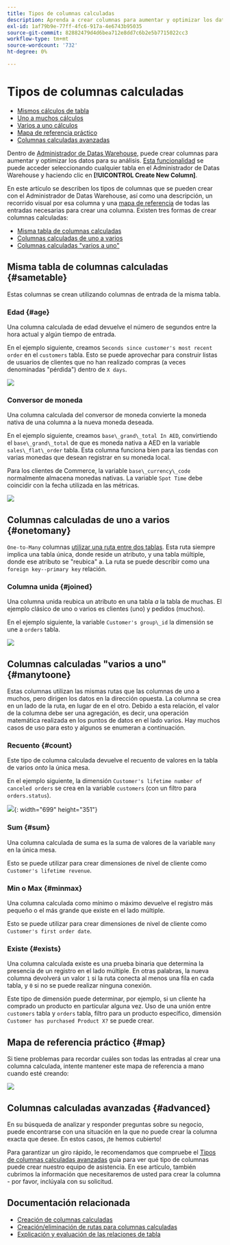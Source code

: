 ```yaml
---
title: Tipos de columnas calculadas
description: Aprenda a crear columnas para aumentar y optimizar los datos para su análisis.
exl-id: 1af79b9e-77ff-4fc6-917a-4e6743b95035
source-git-commit: 82882479d4d6bea712e8dd7c6b2e5b7715022cc3
workflow-type: tm+mt
source-wordcount: '732'
ht-degree: 0%

---
```


# Tipos de columnas calculadas

* [Mismos cálculos de tabla](#sametable)
* [Uno a muchos cálculos](#onetomany)
* [Varios a uno cálculos](#manytoone)
* [Mapa de referencia práctico](#map)
* [Columnas calculadas avanzadas](#advanced)

Dentro de [Administrador de Datas Warehouse](../data-warehouse-mgr/tour-dwm.md), puede crear columnas para aumentar y optimizar los datos para su análisis. [Esta funcionalidad](../data-warehouse-mgr/creating-calculated-columns.md) se puede acceder seleccionando cualquier tabla en el Administrador de Datas Warehouse y haciendo clic en **[!UICONTROL Create New Column]**.

En este artículo se describen los tipos de columnas que se pueden crear con el Administrador de Datas Warehouse, así como una descripción, un recorrido visual por esa columna y una [mapa de referencia](#map) de todas las entradas necesarias para crear una columna. Existen tres formas de crear columnas calculadas:

* [Misma tabla de columnas calculadas](#sametable)
* [Columnas calculadas de uno a varios](#onetomany)
* [Columnas calculadas &quot;varios a uno&quot;](#manytoone)

## Misma tabla de columnas calculadas {#sametable}

Estas columnas se crean utilizando columnas de entrada de la misma tabla.

### Edad {#age}

Una columna calculada de edad devuelve el número de segundos entre la hora actual y algún tiempo de entrada.

En el ejemplo siguiente, creamos `Seconds since customer's most recent order` en el `customers` tabla. Esto se puede aprovechar para construir listas de usuarios de clientes que no han realizado compras (a veces denominadas &quot;pérdida&quot;) dentro de `X days`.

![](../../assets/age.gif)

### Conversor de moneda

Una columna calculada del conversor de moneda convierte la moneda nativa de una columna a la nueva moneda deseada.

En el ejemplo siguiente, creamos `base\_grand\_total In AED`, convirtiendo el `base\_grand\_total` de que es moneda nativa a AED en la variable `sales\_flat\_order` tabla. Esta columna funciona bien para las tiendas con varias monedas que desean registrar en su moneda local.

Para los clientes de Commerce, la variable `base\_currency\_code` normalmente almacena monedas nativas. La variable `Spot Time` debe coincidir con la fecha utilizada en las métricas.

![](../../assets/currency_converter.png)

## Columnas calculadas de uno a varios {#onetomany}

`One-to-Many` columnas [utilizar una ruta entre dos tablas](../../data-analyst/data-warehouse-mgr/create-paths-calc-columns.md). Esta ruta siempre implica una tabla única, donde reside un atributo, y una tabla múltiple, donde ese atributo se &quot;reubica&quot; a. La ruta se puede describir como una `foreign key--primary key` relación.

### Columna unida {#joined}

Una columna unida reubica un atributo en una tabla *a* la tabla de muchas. El ejemplo clásico de uno o varios es clientes (uno) y pedidos (muchos).

En el ejemplo siguiente, la variable `Customer's group\_id` la dimensión se une a `orders` tabla.

![](../../assets/joined_column.gif)

## Columnas calculadas &quot;varios a uno&quot; {#manytoone}

Estas columnas utilizan las mismas rutas que las columnas de uno a muchos, pero dirigen los datos en la dirección opuesta. La columna se crea en un lado de la ruta, en lugar de en el otro. Debido a esta relación, el valor de la columna debe ser una agregación, es decir, una operación matemática realizada en los puntos de datos en el lado varios. Hay muchos casos de uso para esto y algunos se enumeran a continuación.

### Recuento {#count}

Este tipo de columna calculada devuelve el recuento de valores en la tabla de varios *onto* la única mesa.

En el ejemplo siguiente, la dimensión `Customer's lifetime number of canceled orders` se crea en la variable `customers` (con un filtro para `orders.status`).

![](../../assets/many_to_one.gif){: width=&quot;699&quot; height=&quot;351&quot;}

### Sum {#sum}

Una columna calculada de suma es la suma de valores de la variable `many` en la única mesa.

Esto se puede utilizar para crear dimensiones de nivel de cliente como `Customer's lifetime revenue`.

### Min o Max {#minmax}

Una columna calculada como mínimo o máximo devuelve el registro más pequeño o el más grande que existe en el lado múltiple.

Esto se puede utilizar para crear dimensiones de nivel de cliente como `Customer's first order date`.

### Existe {#exists}

Una columna calculada existe es una prueba binaria que determina la presencia de un registro en el lado múltiple. En otras palabras, la nueva columna devolverá un valor `1` si la ruta conecta al menos una fila en cada tabla, y `0` si no se puede realizar ninguna conexión.

Este tipo de dimensión puede determinar, por ejemplo, si un cliente ha comprado un producto en particular alguna vez. Uso de una unión entre `customers` tabla y `orders` tabla, filtro para un producto específico, dimensión `Customer has purchased Product X?` se puede crear.

## Mapa de referencia práctico {#map}

Si tiene problemas para recordar cuáles son todas las entradas al crear una columna calculada, intente mantener este mapa de referencia a mano cuando esté creando:

![](../../assets/merged_reference_map.png)

## Columnas calculadas avanzadas {#advanced}

En su búsqueda de analizar y responder preguntas sobre su negocio, puede encontrarse con una situación en la que no puede crear la columna exacta que desee. En estos casos, ¡te hemos cubierto!

Para garantizar un giro rápido, le recomendamos que compruebe el [Tipos de columnas calculadas avanzadas](../../data-analyst/data-warehouse-mgr/adv-calc-columns.md) guía para ver qué tipo de columnas puede crear nuestro equipo de asistencia. En ese artículo, también cubrimos la información que necesitaremos de usted para crear la columna - por favor, inclúyala con su solicitud.

## Documentación relacionada

* [Creación de columnas calculadas](../../data-analyst/data-warehouse-mgr/creating-calculated-columns.md)
* [Creación/eliminación de rutas para columnas calculadas](../../data-analyst/data-warehouse-mgr/create-paths-calc-columns.md)
* [Explicación y evaluación de las relaciones de tabla](../../data-analyst/data-warehouse-mgr/table-relationships.md)
